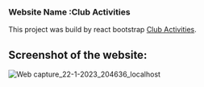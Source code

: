 ### Website Name :Club Activities

This project was build by react bootstrap [Club Activities](https://club-activities.netlify.app/).

## Screenshot of the website:

![Web capture_22-1-2023_204636_localhost](https://user-images.githubusercontent.com/97104132/213922090-32ca950d-768b-4b99-b937-77cbed15c614.jpeg)
